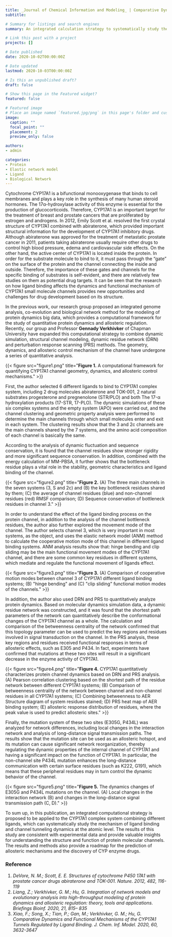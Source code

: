 ```yaml
---
title: _Journal of Chemical Information and Modeling_ | Comparative Dynamics and Functional Mechanisms of the CYP17A1 Tunnels Regulated by Ligand Binding 
subtitle: 

# Summary for listings and search engines
summary: An integrated calculation strategy to systematically study the mechanism of ligand binding and channel "tunneling" kinetics at the atomic level

# Link this post with a project
projects: []

# Date published
date: 2020-10-02T00:00:00Z

# Date updated
lastmod: 2020-10-03T00:00:00Z

# Is this an unpublished draft?
draft: false

# Show this page in the Featured widget?
featured: false

# Featured image
# Place an image named `featured.jpg/png` in this page's folder and customize its options here.
image:
  caption: ""
  focal_point: ""
  placement: 2
  preview_only: false

authors:
- admin

categories:
- Protein
- Elastic network model
- Ligand
- Biological Network
---
```

  
Cytochrome CYP17A1 is a bifunctional monooxygenase that binds to cell membranes and plays a key role in the synthesis of many human steroid hormones. The 17α-hydroxylase activity of this enzyme is essential for the production of glucocorticoids. Therefore, CYP17A1 is an important target for the treatment of breast and prostate cancers that are proliferated by estrogen and androgens. In 2012, Emily Scott et al. resolved the first crystal structure of CYP17A1 combined with abiraterone, which provided important structural information for the development of CYP17A1 inhibitory drugs. Although abiraterone was approved for the treatment of metastatic prostate cancer in 2011, patients taking abiraterone usually require other drugs to control high blood pressure, edema and cardiovascular side effects. On the other hand, the active center of CYP17A1 is located inside the protein. In order for the substrate molecule to bind to it, it must pass through the “gate” on the surface of the protein and the channel connecting the inside and outside. Therefore, the importance of these gates and channels for the specific binding of substrates is self-evident, and there are relatively few studies on them as potential drug targets. It can be seen that the research on how ligand binding affects the dynamics and functional mechanism of CYP17A1 small molecule channels provides new opportunities and challenges for drug development based on its structure.

In the previous work, our research group proposed an integrated genome analysis, co-evolution and biological network method for the modeling of protein dynamics big data, which provides a computational framework for the study of quantitative protein dynamics and allosteric regulation. Recently, our group and Professor **Gennady Verkhivker** of Chapman University have expanded this computational strategy to combine dynamic simulation, structural channel modeling, dynamic residue network (DRN) and perturbation response scanning (PRS) methods. The geometry, dynamics, and allosteric control mechanism of the channel have undergone a series of quantitative analysis. 

{{< figure src="figure1.png" title="**Figure 1.** A computational framework for quantifying CYP17A1 channel geometry, dynamics, and allosteric control mechanisms." >}}


First, the author selected 6 different ligands to bind to CYP17A1 complex system, including 2 drug molecules abiraterone and TOK-001, 2 natural substrates progesterone and pregnenolone (STR/PLO) and both The 17-α hydroxylation products (17-STR, 17-PLO). The dynamic simulations of these six complex systems and the empty system (APO) were carried out, and the channel clustering and geometric property analysis were performed to determine the main channels through which small molecules enter and exit in each system. The clustering results show that the 3 and 2c channels are the main channels shared by the 7 systems, and the amino acid composition of each channel is basically the same. 
  
According to the analysis of dynamic fluctuation and sequence conservation, it is found that the channel residues show stronger rigidity and more significant sequence conservation. In addition, combined with the energy calculation of MM-PBSA, it further shows that the bottleneck residue plays a vital role in the stability, geometric characteristics and ligand binding of the channel.

{{< figure src="figure2.png" title="**Figure 2.** (A) The three main channels in the seven systems (3, S and 2c) and (B) the key bottleneck residues shared by them; (C) the average of channel residues (blue) and non-channel residues (red) RMSF comparison; (D) Sequence conservation of bottleneck residues in channel 3." >}}

In order to understand the effect of the ligand binding process on the protein channel, in addition to the analysis of the channel bottleneck residues, the author also further explored the movement mode of the channel. The author selects channel 3, which is very important in most systems, as the object, and uses the elastic network model (ANM) method to calculate the cooperative motion mode of this channel in different ligand binding systems. ANM analysis results show that: hinge bending and clip sliding may be the main functional movement modes of the CYP17A1 channel, and there are some common key residues in different systems, which mediate and regulate the functional movement of ligands effect.

{{< figure src="figure3.png" title="**Figure 3.** (A) Comparison of cooperative motion modes between channel 3 of CYP17A1 different ligand binding systems; (B) "hinge bending" and (C) "clip sliding" functional motion modes of the channels." >}}


In addition, the author also used DRN and PRS to quantitatively analyze protein dynamics. Based on molecular dynamics simulation data, a dynamic residue network was constructed, and it was found that the shortest path parameters of the network can quantitatively describe the conformational changes of the CYP17A1 channel as a whole. The calculation and comparison of the betweenness centrality of the network confirmed that this topology parameter can be used to predict the key regions and residues involved in signal transduction on the channel. In the PRS analysis, these key regions and residues received functional responses in terms of allosteric effects, such as E305 and P434. In fact, experiments have confirmed that mutations at these two sites will result in a significant decrease in the enzyme activity of CYP17A1.

{{< figure src="figure4.png" title="**Figure 4.** CYP17A1 quantitatively characterizes protein channel dynamics based on DRN and PRS analysis. (A) Pearson correlation clustering based on the shortest path of the residue network between different CYP17A1 systems; (B) Comparison of betweenness centrality of the network between channel and non-channel residues in all CYP17A1 systems; (C) Combining betweenness to AER Structure diagram of system residues stained; (D) PRS heat map of AER binding system; (E) allosteric response distribution of residues, where the peak value is used to predict allosteric sites." >}}

Finally, the mutation system of these two sites (E305G, P434L) was analyzed for network differences, including local changes in the interaction network and analysis of long-distance signal transmission paths. The results show that the mutation site can be used as an allosteric hotspot, and its mutation can cause significant network reorganization, thereby regulating the dynamic properties of the internal channel of CYP17A1 and having a significant impact on the function of CYP17A1. In particular, the non-channel site P434L mutation enhances the long-distance communication with certain surface residues (such as K222, G191), which means that these peripheral residues may in turn control the dynamic behavior of the channel.

{{< figure src="figure5.png" title="**Figure 5.** The dynamics changes of E305G and P434L mutations on the channel. (A) Local changes in the interaction network (B) and changes in the long-distance signal transmission path (C, D)." >}}

To sum up, in this publication, an integrated computational strategy is proposed to be applied to the CYP17A1 complex system combining different ligands, which can systematically study the mechanism of ligand binding and channel tunneling dynamics at the atomic level. The results of this study are consistent with experimental data and provide valuable insights for understanding the structure and function of protein molecular channels. The results and methods also provide a roadmap for the prediction of allosteric mechanisms and the discovery of CYP enzyme drugs.


  
### Reference
1.	_DeVore, N. M.; Scott, E. E. Structures of cytochrome P450 17A1 with prostate cancer drugs abiraterone and TOK-001. Nature. 2012, 482, 116-119_
2.	_Liang, Z.; Verkhivker, G. M.; Hu, G. Integration of network models and evolutionary analysis into high-throughput modeling of protein dynamics and allosteric regulation: theory, tools and applications. Briefings Bioinf. 2020, 21, 815– 835_
3.	_Xiao, F.; Song, X.; Tian, P.; Gan, M.; Verkhivker, G. M.; Hu, G. Comparative Dynamics and Functional Mechanisms of the CYP17A1 Tunnels Regulated by Ligand Binding. J. Chem. Inf. Model. 2020, 60, 3632-3647_



